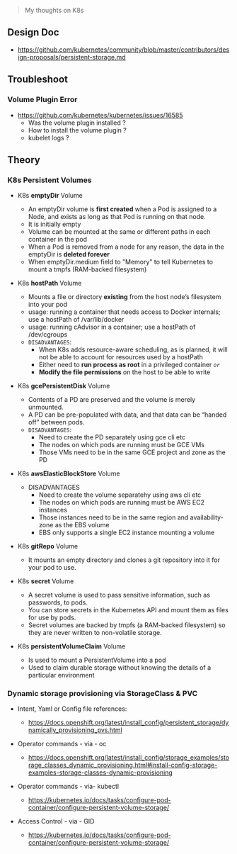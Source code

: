 
> My thoughts on K8s

## Design Doc

- https://github.com/kubernetes/community/blob/master/contributors/design-proposals/persistent-storage.md

## Troubleshoot

### Volume Plugin Error

- https://github.com/kubernetes/kubernetes/issues/16585
  - Was the volume plugin installed ?
  - How to install the volume plugin ?
  - kubelet logs ?

## Theory

### K8s Persistent Volumes

- K8s **emptyDir** Volume
  - An emptyDir volume is **first created** when a Pod is assigned to a Node, and exists as long as that Pod is running on that node. 
  - It is initially empty
  - Volume can be mounted at the same or different paths in each container in the pod
  - When a Pod is removed from a node for any reason, the data in the emptyDir is **deleted forever**
  - When emptyDir.medium field to "Memory" to tell Kubernetes to mount a tmpfs (RAM-backed filesystem)

- K8s **hostPath** Volume
  - Mounts a file or directory **existing** from the host node’s filesystem into your pod
  - usage: running a container that needs access to Docker internals; use a hostPath of /var/lib/docker
  - usage: running cAdvisor in a container; use a hostPath of /dev/cgroups
  - `DISADVANTAGES`:
    - When K8s adds resource-aware scheduling, as is planned, it will not be able to account for resources used by a hostPath
    - Either need to **run process as root** in a privileged container _`or`_
    - **Modify the file permissions** on the host to be able to write

- K8s **gcePersistentDisk** Volume
  - Contents of a PD are preserved and the volume is merely unmounted. 
  - A PD can be pre-populated with data, and that data can be “handed off” between pods.
  - `DISADVANTAGES`:
    - Need to create the PD separately using gce cli etc
    - The nodes on which pods are running must be GCE VMs
    - Those VMs need to be in the same GCE project and zone as the PD

- K8s **awsElasticBlockStore** Volume
  - DISADVANTAGES
    - Need to create the volume separatehy using aws cli etc
    - The nodes on which pods are running must be AWS EC2 instances
    - Those instances need to be in the same region and availability-zone as the EBS volume
    - EBS only supports a single EC2 instance mounting a volume

- K8s **gitRepo** Volume
  -  It mounts an empty directory and clones a git repository into it for your pod to use.

- K8s **secret** Volume
  - A secret volume is used to pass sensitive information, such as passwords, to pods.
  - You can store secrets in the Kubernetes API and mount them as files for use by pods. 
  - Secret volumes are backed by tmpfs (a RAM-backed filesystem) so they are never written to non-volatile storage.

- K8s **persistentVolumeClaim** Volume
  - Is used to mount a PersistentVolume into a pod
  - Used to claim durable storage without knowing the details of a particular environment

### Dynamic storage provisioning via StorageClass & PVC

- Intent, Yaml or Config file references:
  - https://docs.openshift.org/latest/install_config/persistent_storage/dynamically_provisioning_pvs.html

- Operator commands - via - oc
  - https://docs.openshift.org/latest/install_config/storage_examples/storage_classes_dynamic_provisioning.html#install-config-storage-examples-storage-classes-dynamic-provisioning

- Operator commands - via- kubectl
  - https://kubernetes.io/docs/tasks/configure-pod-container/configure-persistent-volume-storage/

- Access Control - via - GID
  - https://kubernetes.io/docs/tasks/configure-pod-container/configure-persistent-volume-storage/

